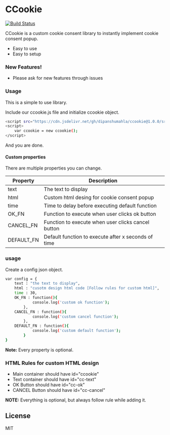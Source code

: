 # CCookie


[![Build Status](https://travis-ci.org/joemccann/dillinger.svg?branch=master)](https://travis-ci.org/joemccann/dillinger)

CCookie is a custom cookie consent library to instantly implement cookie consent popup.

  - Easy to use
  - Easy to setup

### New Features!

  - Please ask for new features through issues


### Usage

This is a simple to use library.

Include our ccookie.js file and initialize ccookie object.

```sh
<script src="https://cdn.jsdelivr.net/gh/dipanshumahla/ccookie@1.0.0/src/ccookie.js"></script>
<script>
    var ccookie = new ccookie();
</script>
```
And you are done.

#### Custom properties
There are multiple properties you can change.

 | Property | Description |
 | -------- | ----------- |
 | text | The text to display |
 | html | Custom html desing for cookie consent popup |
 | time | Time to delay before executing default function |
 | OK_FN | Function to execute when user clicks ok button |
 | CANCEL_FN | Function to execute when user clicks cancel button |
 | DEFAULT_FN | Default function to execute after x seconds of time |
    

### usage

Create a config json object.

``` sh
var config = {
    text : "the text to display",
    html : "cusotm design html code [Follow rules for custom html]",
    time : 30,
    OK_FN : function(){
            console.log('custom ok function');
        },
    CANCEL_FN : function(){
            console.log('custom cancel function');
        },
    DEFAULT_FN : function(){
            console.log('custom default function');
        }
}
```
**Note:** Every property is optional.

### HTML Rules for custom HTML design

 - Main container should have id="ccookie"
 - Text container should have id="cc-text"
 - OK Button should have id="cc-ok"
 - CANCEL Button should have id="cc-cancel"

**NOTE:** Everything is optional, but always follow rule while adding it.

License
----

MIT
